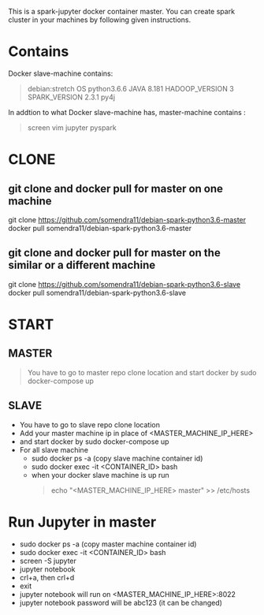 This is a spark-jupyter docker container master. You can create spark cluster in your machines by following given instructions.

# Contains 
Docker slave-machine contains:
>  debian:stretch OS
>  python3.6.6
>  JAVA 8.181
>  HADOOP_VERSION 3
>  SPARK_VERSION 2.3.1
>  py4j

In addtion to what Docker slave-machine has, master-machine contains :
>  screen
>  vim
>  jupyter
>  pyspark

# CLONE
## git clone and docker pull for master on one machine
git clone https://github.com/somendra11/debian-spark-python3.6-master
docker pull somendra11/debian-spark-python3.6-master

## git clone and docker pull for master on the similar or a different machine
git clone https://github.com/somendra11/debian-spark-python3.6-slave
docker pull somendra11/debian-spark-python3.6-slave

# START
## MASTER
>  You have to go to master repo clone location and start docker by
sudo docker-compose up

## SLAVE
-  You have to go to slave repo clone location
-  Add your master machine ip in place of <MASTER_MACHINE_IP_HERE>
-  and start docker by
sudo docker-compose up
- For all slave machine
    -  sudo  docker ps -a (copy slave machine container id)
    -  sudo docker exec -it <CONTAINER_ID> bash
    - when your docker slave machine is up run
        >  echo "<MASTER_MACHINE_IP_HERE> master" >> /etc/hosts


# Run Jupyter in master
-  sudo  docker ps -a (copy master machine container id)
-  sudo docker exec -it <CONTAINER_ID> bash
-  screen -S jupyter
-  jupyter notebook
-  crl+a, then crl+d
-  exit
-  jupyter notebook will run on <MASTER_MACHINE_IP_HERE>:8022
-  jupyter notebook password will be abc123 (it can be changed)